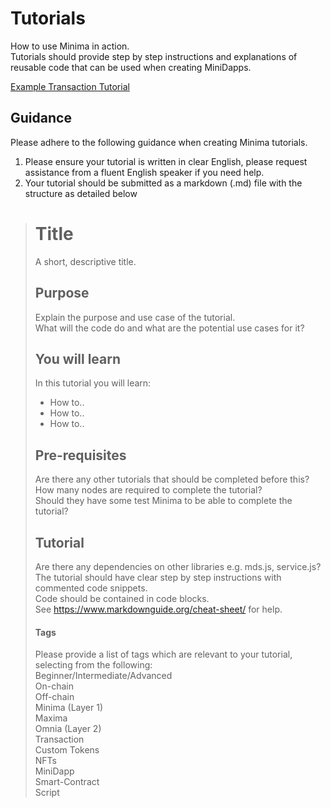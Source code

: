 # Tutorials
How to use Minima in action.<br/>
Tutorials should provide step by step instructions and explanations of reusable code that can be used when creating MiniDapps.

[Example Transaction Tutorial](https://github.com/minima-global/Tutorials/blob/main/Example-Basic_Transaction_Tutorial.md)

## Guidance

Please adhere to the following guidance when creating Minima tutorials.

1. Please ensure your tutorial is written in clear English, please request assistance from a fluent English speaker if you need help. 
2. Your tutorial should be submitted as a markdown (.md) file with the structure as detailed below
 
> # Title
> A short, descriptive title.
> 
> ## Purpose
> Explain the purpose and use case of the tutorial.<br/>
> What will the code do and what are the potential use cases for it?
> 
> ## You will learn
> In this tutorial you will learn:
> - How to..
> - How to..
> - How to..
> 
> ## Pre-requisites
> Are there any other tutorials that should be completed before this? <br/>
> How many nodes are required to complete the tutorial?<br/>
> Should they have some test Minima to be able to complete the tutorial?
>
> ## Tutorial
> Are there any dependencies on other libraries e.g. mds.js, service.js?<br/>
> The tutorial should have clear step by step instructions with commented code snippets.<br/>
> Code should be contained in code blocks. <br/>
> See https://www.markdownguide.org/cheat-sheet/ for help.
> 
> #### Tags
> Please provide a list of tags which are relevant to your tutorial, selecting from the following:<br/>
> Beginner/Intermediate/Advanced<br/>
> On-chain<br/>
> Off-chain<br/>
> Minima (Layer 1)<br/>
> Maxima<br/>
> Omnia (Layer 2)<br/>
> Transaction<br/>
> Custom Tokens<br/>
> NFTs<br/>
> MiniDapp<br/>
> Smart-Contract<br/>
> Script<br/>
